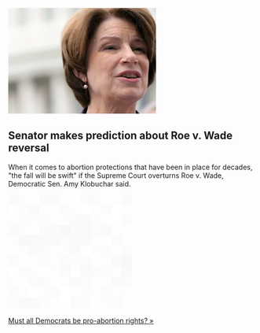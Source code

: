 
![Senator makes prediction about Roe v. Wade reversal](./20220508235846.png)
## Senator makes prediction about Roe v. Wade reversal

When it comes to abortion protections that have been in place for decades, "the fall will be swift" if the Supreme Court overturns Roe v. Wade, Democratic Sen. Amy Klobuchar said.

![pic](../square_bg.png)

[Must all Democrats be pro-abortion rights? »](https://www.yahoo.com/gma/fall-swift-roe-v-wade-131700940.html)
